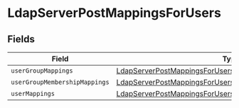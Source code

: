 # LdapServerPostMappingsForUsers


## Fields

| Field                                                                                                                                         | Type                                                                                                                                          | Required                                                                                                                                      | Description                                                                                                                                   |
| --------------------------------------------------------------------------------------------------------------------------------------------- | --------------------------------------------------------------------------------------------------------------------------------------------- | --------------------------------------------------------------------------------------------------------------------------------------------- | --------------------------------------------------------------------------------------------------------------------------------------------- |
| `userGroupMappings`                                                                                                                           | [LdapServerPostMappingsForUsersUserGroupMappings](../../models/shared/ldapserverpostmappingsforusersusergroupmappings.md)                     | :heavy_minus_sign:                                                                                                                            | N/A                                                                                                                                           |
| `userGroupMembershipMappings`                                                                                                                 | [LdapServerPostMappingsForUsersUserGroupMembershipMappings](../../models/shared/ldapserverpostmappingsforusersusergroupmembershipmappings.md) | :heavy_minus_sign:                                                                                                                            | N/A                                                                                                                                           |
| `userMappings`                                                                                                                                | [LdapServerPostMappingsForUsersUserMappings](../../models/shared/ldapserverpostmappingsforusersusermappings.md)                               | :heavy_minus_sign:                                                                                                                            | N/A                                                                                                                                           |